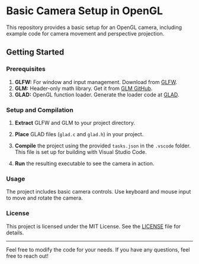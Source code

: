 # Basic Camera Setup in OpenGL

This repository provides a basic setup for an OpenGL camera, including example code for camera movement and perspective projection.

## Getting Started

### Prerequisites

1. **GLFW:** For window and input management. Download from [GLFW](https://www.glfw.org/download.html).
2. **GLM:** Header-only math library. Get it from [GLM GitHub](https://github.com/g-truc/glm).
3. **GLAD:** OpenGL function loader. Generate the loader code at [GLAD](https://glad.dav1d.de/).

### Setup and Compilation

1. **Extract** GLFW and GLM to your project directory.
2. **Place** GLAD files (`glad.c` and `glad.h`) in your project.

3. **Compile** the project using the provided `tasks.json` in the `.vscode` folder. This file is set up for building with Visual Studio Code.

4. **Run** the resulting executable to see the camera in action.

### Usage

The project includes basic camera controls. Use keyboard and mouse input to move and rotate the camera.

### License

This project is licensed under the MIT License. See the [LICENSE](LICENSE) file for details.

---

Feel free to modify the code for your needs. If you have any questions, feel free to reach out!


